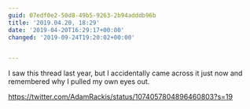 ```yaml
---
guid: 07edf0e2-50d8-49b5-9263-2b94adddb96b
title: '2019.04.20, 18:29'
date: '2019-04-20T16:29:17+00:00'
changed: '2019-09-24T19:20:02+00:00'


---
```


I saw this thread last year, but I accidentally came across it just now and remembered why I pulled my own eyes out. 

<https://twitter.com/AdamRackis/status/1074057804896460803?s=19>
